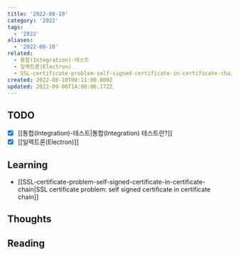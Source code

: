 ```yaml
---
title: '2022-08-10'
category: '2022'
tags:
  - '2022'
aliases:
  - '2022-08-10'
related:
  - 통합(Integration)-테스트
  - 일렉트론(Electron)
  - SSL-certificate-problem-self-signed-certificate-in-certificate-chain
created: 2022-08-10T00:11:00.000Z
updated: 2022-09-06T14:00:06.172Z
---
```


## TODO

- [x] [[통합(Integration)-테스트|통합(Integration) 테스트란?]]
- [x] [[일렉트론(Electron)]]

## Learning

- [[SSL-certificate-problem-self-signed-certificate-in-certificate-chain|SSL certificate problem: self signed certificate in certificate chain]]

## Thoughts

## Reading
